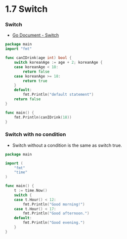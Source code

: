 # 1.7 Switch

### Switch
- [Go Document - Switch](https://go.dev/tour/flowcontrol/9)

```go
package main
import "fmt"

func canIDrink(age int) bool {
    switch koreanAge := age + 2; koreanAge {
    case koreanAge < 18:
        return false
    case koreanAge >= 18:
        return true
    }
    default:
        fmt.Println("default statement")
    return false
}

func main() {
    fmt.Println(canIDrink(18))
}
```

### Switch with no condition
- Switch without a condition is the same as switch true.

```go
package main

import (
	"fmt"
	"time"
)

func main() {
	t := time.Now()
	switch {
	case t.Hour() < 12:
		fmt.Println("Good morning!")
	case t.Hour() < 17:
		fmt.Println("Good afternoon.")
	default:
		fmt.Println("Good evening.")
	}
}
```
